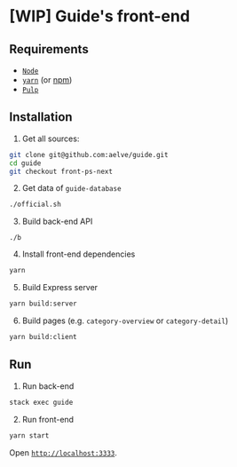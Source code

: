 # [WIP] Guide's front-end

## Requirements

* [`Node`](https://nodejs.org/en/)
* [`yarn`](https://yarnpkg.com/lang/en/) (or [npm](https://www.npmjs.com/))
* [`Pulp`](https://github.com/purescript-contrib/pulp)


## Installation

1. Get all sources:
```sh
git clone git@github.com:aelve/guide.git
cd guide
git checkout front-ps-next
```

2. Get data of `guide-database`
```sh
./official.sh
```

3. Build back-end API
```
./b
```

4. Install front-end dependencies
```sh
yarn
```

5. Build Express server
```sh
yarn build:server
```

6. Build pages (e.g. `category-overview` or `category-detail`)
```sh
yarn build:client
```

## Run

1. Run back-end
```sh
stack exec guide
```

2. Run front-end
```sh
yarn start
```

Open [`http://localhost:3333`](http://localhost:3333).
